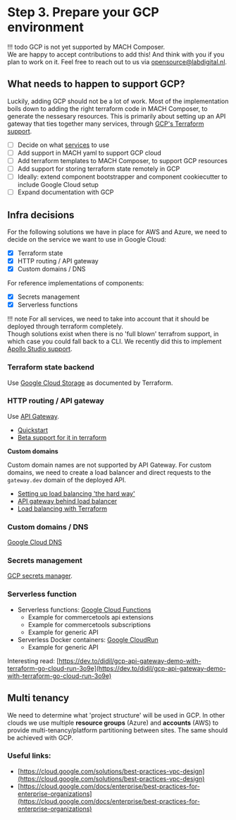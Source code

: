 # Step 3. Prepare your GCP environment

!!! todo
    GCP is not yet supported by MACH Composer.<br>
    We are happy to accept contributions to add this! And think with you if you
    plan to work on it. Feel free to reach out to us via
    [opensource@labdigital.nl](mailto:opensource@labdigital.nl).

## What needs to happen to support GCP?

Luckily, adding GCP should not be a lot of work. Most of the implementation
boils down to adding the right terraform code in MACH Composer, to generate the
nessesary resources. This is primarily about setting up an API gateway that ties
together many services, through [GCP's Terraform
support](https://registry.terraform.io/providers/hashicorp/google/latest/docs).

- [ ] Decide on what [services](#infra-decisions) to use
- [ ] Add support in MACH yaml to support GCP cloud
- [ ] Add terraform templates to MACH Composer, to support GCP resources
- [ ] Add support for storing terraform state remotely in GCP
- [ ] Ideally: extend component bootstrapper and component cookiecutter to include Google Cloud setup
- [ ] Expand documentation with GCP

## Infra decisions

For the following solutions we have in place for AWS and Azure, we need to decide on the service we want to use in Google Cloud:

- [x] Terraform state
- [x] HTTP routing / API gateway
- [x] Custom domains / DNS

For reference implementations of components:

- [x] Secrets management
- [x] Serverless functions

!!! note
    For all services, we need to take into account that it should be deployed
    through terraform completely.<br>
    Though solutions exist when there is no 'full blown' terrafrom support, in
    which case you could fall back to a CLI. We recently did this to implement
    [Apollo Studio support](https://github.com/labd/mach-composer/pull/78).

### Terraform state backend

Use [Google Cloud Storage](https://www.terraform.io/docs/language/settings/backends/gcs.html) as documented by Terraform.

### HTTP routing / API gateway

Use [API Gateway](https://registry.terraform.io/providers/hashicorp/google/latest/docs/resources/api_gateway_api).

- [Quickstart](https://cloud.google.com/api-gateway/docs/get-started-cloud-functions)
- [Beta support for it in terraform](https://registry.terraform.io/providers/hashicorp/google/latest/docs/resources/api_gateway_api)


**Custom domains**

Custom domain names are not supported by API Gateway.
For custom domains, we need to create a load balancer and direct requests to the `gateway.dev` domain of the deployed API.

- [Setting up load balancing 'the hard way'](https://cloud.google.com/blog/topics/developers-practitioners/serverless-load-balancing-terraform-hard-way)
- [API gateway behind load balancer](https://medium.com/swlh/google-api-gateway-and-load-balancer-cdn-9692b7a976df)
- [Load balancing with Terraform](https://cloud.google.com/community/tutorials/modular-load-balancing-with-terraform)

### Custom domains / DNS

[Google Cloud DNS](https://registry.terraform.io/providers/hashicorp/google/latest/docs/resources/dns_record_set)

### Secrets management

[GCP secrets manager](https://registry.terraform.io/providers/hashicorp/google/latest/docs/resources/secret_manager_secret).

### Serverless function

- Serverless functions: [Google Cloud Functions](https://registry.terraform.io/providers/hashicorp/google/latest/docs/resources/cloudfunctions_function)
    - Example for commercetools api extensions
    - Example for commercetools subscriptions
    - Example for generic API
- Serverless Docker containers: [Google CloudRun](https://registry.terraform.io/providers/hashicorp/google/latest/docs/resources/cloud_run_service)
    - Example for generic API

Interesting read: [https://dev.to/didil/gcp-api-gateway-demo-with-terraform-go-cloud-run-3o9e](https://dev.to/didil/gcp-api-gateway-demo-with-terraform-go-cloud-run-3o9e)

## Multi tenancy

We need to determine what 'project structure' will be used in GCP.
In other clouds we use multiple **resource groups** (Azure) and **accounts** (AWS) to provide multi-tenancy/platform partitioning between sites.
The same should be achieved with GCP.
### Useful links:

  - [https://cloud.google.com/solutions/best-practices-vpc-design](https://cloud.google.com/solutions/best-practices-vpc-design)
  - [https://cloud.google.com/docs/enterprise/best-practices-for-enterprise-organizations](https://cloud.google.com/docs/enterprise/best-practices-for-enterprise-organizations)
